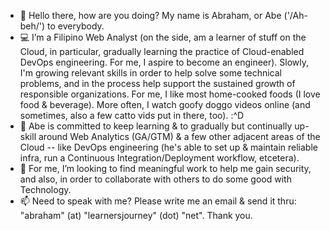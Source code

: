 - 👋  Hello there, how are you doing? My name is Abraham, or Abe ('/Ah-beh/') to everybody.
- 💻  I’m a Filipino Web Analyst (on the side, am a learner of stuff on the Cloud, in particular, gradually learning the practice of Cloud-enabled DevOps engineering. For me, I aspire to become an engineer). Slowly, I'm growing relevant skills in order to help solve some technical problems, and in the process help support the sustained growth of responsible organizations. For me, I like most home-cooked foods (I love food & beverage). More often, I watch goofy doggo videos online (and sometimes, also a few catto vids put in there, too). :^D
- 🌱  Abe is committed to keep learning & to gradually but continually up-skill around Web Analytics (GA/GTM) & a few other adjacent areas of the Cloud -- like DevOps engineering (he's able to set up & maintain reliable infra, run a Continuous Integration/Deployment workflow, etcetera).
- 💞️  For me, I’m looking to find meaningful work to help me gain security, and also, in order to collaborate with others to do some good with Technology.
- 📫  Need to speak with me? Please write me an email & send it thru: "abraham" (at) "learnersjourney" (dot) "net". Thank you.

<!---
abormate/abormate is a ✨ special ✨ repository because its `README.md` (this file) appears on your GitHub profile.
You can click the Preview link to take a look at your changes.
--->
